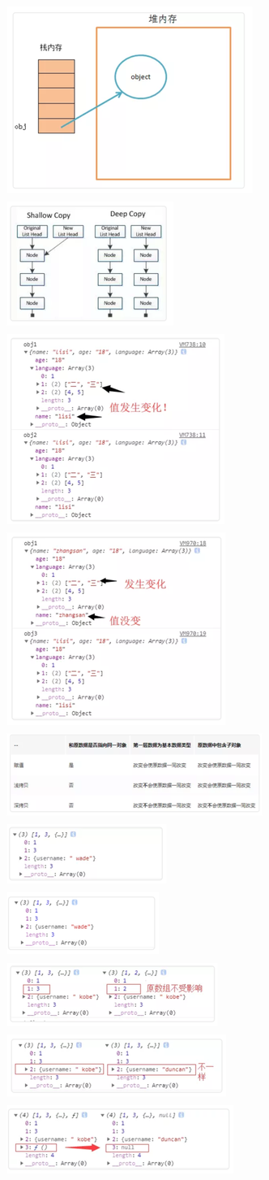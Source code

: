 ![](/assets/31.png)

![](/assets/32.png)

![](/assets/33.png)

![](/assets/34.png)

![](/assets/35.png)

![](/assets/36.png)

![](/assets/37.png)

![](/assets/38.png)

![](/assets/39.png)

![](/assets/40.png)


